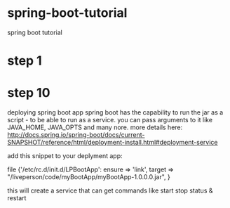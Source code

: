 # spring-boot-tutorial
spring boot tutorial


# step 1




# step 10
deploying spring boot app
spring boot has the capability to run the jar as a script - to be able to run as a service.
you can pass arguments to it like JAVA_HOME, JAVA_OPTS and many nore.
more details here:
http://docs.spring.io/spring-boot/docs/current-SNAPSHOT/reference/html/deployment-install.html#deployment-service


add this snippet to your deplyment app:

file {'/etc/rc.d/init.d/LPBootApp':
    ensure => 'link',
    target => "/liveperson/code/myBootApp/myBootApp-1.0.0.0.jar",
  }
  
  
this will create a service that can get commands like start stop status & restart


